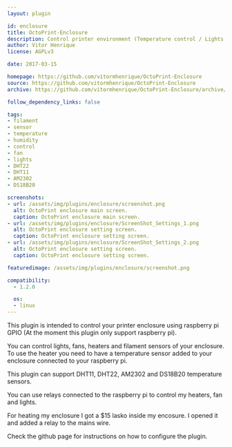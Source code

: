 ```yaml
---
layout: plugin

id: enclosure
title: OctoPrint-Enclosure
description: Control printer environment (Temperature control / Lights / Fans and Filament Sensor) using Raspberry Pi GPIO
author: Vitor Henrique
license: AGPLv3

date: 2017-03-15

homepage: https://github.com/vitormhenrique/OctoPrint-Enclosure
source: https://github.com/vitormhenrique/OctoPrint-Enclosure
archive: https://github.com/vitormhenrique/OctoPrint-Enclosure/archive/master.zip

follow_dependency_links: false

tags:
- filament
- sensor
- temperature
- humidity
- control
- fan
- lights
- DHT22
- DHT11
- AM2302
- DS18B20

screenshots:
- url: /assets/img/plugins/enclosure/screenshot.png 
  alt: OctoPrint enclosure main screen.
  caption: OctoPrint enclosure main screen.
- url: /assets/img/plugins/enclosure/ScreenShot_Settings_1.png 
  alt: OctoPrint enclosure setting screen.
  caption: OctoPrint enclosure setting screen.
- url: /assets/img/plugins/enclosure/ScreenShot_Settings_2.png 
  alt: OctoPrint enclosure setting screen.
  caption: OctoPrint enclosure setting screen.

featuredimage: /assets/img/plugins/enclosure/screenshot.png 

compatibility:
  - 1.2.0

  os:
  - linux
---
```


This plugin is intended to control your printer enclosure using raspberry pi GPIO (At the moment this plugin only support raspberry pi).

You can control lights, fans, heaters and filament sensors of your enclosure. To use the heater you need to have a temperature sensor added to your enclosure connected to your raspberry pi.

This plugin can support DHT11, DHT22, AM2302 and DS18B20 temperature sensors.

You can use relays connected to the raspberry pi to control my heaters, fan and lights.

For heating my enclosure I got a $15 lasko inside my encosure. I opened it and added a relay to the mains wire.

Check the github page for instructions on how to configure the plugin.


